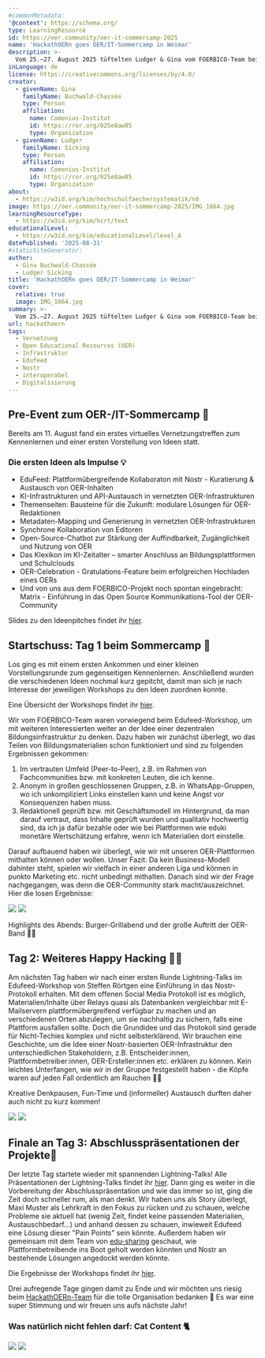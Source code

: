 ```yaml
---
#commonMetadata:
'@context': https://schema.org/
type: LearningResource
id: https://oer.community/oer-it-sommercamp-2025
name: 'HackathOERn goes OER/IT-Sommercamp in Weimar'
description: >-
  Vom 25.–27. August 2025 tüftelten Ludger & Gina vom FOERBICO-Team beim OER/IT-Sommercamp in Weimar gemeinsam mit IT-Profis, OER-Enthusiasten und Gestalter:innen an Ideen für OER- und OEP-förderliche Infrastrukturen.
inLanguage: de
license: https://creativecommons.org/licenses/by/4.0/
creator:
  - givenName: Gina
    familyName: Buchwald-Chassée
    type: Person
    affiliation:
      name: Comenius-Institut
      id: https://ror.org/025e8aw85
      type: Organization
  - givenName: Ludger
    familyName: Sicking
    type: Person
    affiliation:
      name: Comenius-Institut
      id: https://ror.org/025e8aw85
      type: Organization
about:
  - https://w3id.org/kim/hochschulfaechersystematik/n0
image: https://oer.community/oer-it-sommercamp-2025/IMG_1664.jpg
learningResourceType:
  - https://w3id.org/kim/hcrt/text
educationalLevel:
  - https://w3id.org/kim/educationalLevel/level_A
datePublished: '2025-08-31'
#staticSiteGenerator:
author:
  - Gina Buchwald-Chassée
  - Ludger Sicking
title: 'HackathOERn goes OER/IT-Sommercamp in Weimar'
cover:
  relative: true
  image: IMG_1664.jpg
summary: >-
  Vom 25.–27. August 2025 tüftelten Ludger & Gina vom FOERBICO-Team beim OER/IT-Sommercamp in der Goethe-Stadt Weimar gemeinsam mit vielen weiteren IT-Profis, OER-Enthusiasten und Gestalter:innen an Ideen, Lösungsansätzen und Konzepten für OER- und OEP-förderliche Infrastrukturen. Bereits letztes Jahr waren wir mit dabei (siehe [Blogbeitrag](https://oer.community/einblicke-zum-oer-it-sommercamp-its-jointly-2024/)) und wollten uns das Event auch dieses Mal nicht entgehen lassen!
url: hackathoern
tags:
  - Vernetzung
  - Open Educational Resources (OER)
  - Infrastruktur
  - Edufeed
  - Nostr
  - interoperabel
  - Digitalisierung
---
```


## Pre-Event zum OER-/IT-Sommercamp 🤝

Bereits am 11. August fand ein erstes virtuelles Vernetzungstreffen zum Kennenlernen und einer ersten Vorstellung von Ideen statt.

### Die ersten Ideen als Impulse 💡

- EduFeed: Plattformübergreifende Kollaboraton mit Nostr - Kuratierung & Austausch von OER-Inhalten
- KI-Infrastrukturen und API-Austausch in vernetzten OER-Infrastrukturen 
- Themenseiten: Bausteine für die Zukunft: modulare Lösungen für OER-Redaktionen
- Metadaten-Mapping und Generierung in vernetzten OER-Infrastrukturen 
- Synchrone Kollaboration von Editoren
- Open-Source-Chatbot zur Stärkung der Auffindbarkeit, Zugänglichkeit und Nutzung von OER
- Das Klexikon im KI-Zeitalter – smarter Anschluss an Bildungsplattformen und Schulclouds
- OER-Celebration - Gratulations-Feature beim erfolgreichen Hochladen eines OERs
- Und von uns aus dem FOERBICO-Projekt noch spontan eingebracht: Matrix - Einführung in das Open Source Kommunikations-Tool der OER-Community

Slides zu den Ideenpitches findet ihr [hier](https://drive.google.com/drive/folders/1W4izKiS2GEoHvvV-lsyF8rkf__WbkoJJ). 

## Startschuss: Tag 1 beim Sommercamp 🚀

Los ging es mit einem ersten Ankommen und einer kleinen Vorstellungsrunde zum gegenseitigen Kennenlernen. Anschließend wurden die verschiedenen Ideen nochmal kurz gepitcht, damit man sich je nach Interesse der jeweiligen Workshops zu den Ideen zuordnen konnte. 

Eine Übersicht der Workshops findet ihr [hier](https://drive.google.com/drive/folders/1frMVJzUQPevLTRHoptXI_fO-y0DBY60N).

Wir vom FOERBICO-Team waren vorwiegend beim Edufeed-Workshop, um mit weiteren Interessierten weiter an der Idee einer dezentralen Bildungsinfrastruktur zu denken. Dazu haben wir zunächst überlegt, wo das Teilen von Bildungsmaterialien schon funktioniert und sind zu folgenden Ergebnissen gekommen:

1. Im vertrauten Umfeld (Peer-to-Peer), z.B. im Rahmen von Fachcommunities bzw. mit konkreten Leuten, die ich kenne.
2. Anonym in großen geschlossenen Gruppen, z.B. in WhatsApp-Gruppen, wo ich unkompliziert Links einstellen kann und keine Angst vor Konsequenzen haben muss.
3. Redaktionell geprüft bzw. mit Geschäftsmodell im Hintergrund, da man darauf vertraut, dass Inhalte geprüft wurden und qualitativ hochwertig sind, da ich ja dafür bezahle oder wie bei Plattformen wie eduki monetäre Wertschätzung erfahre, wenn ich Materialien dort einstelle.

Darauf aufbauend haben wir überlegt, wie wir mit unseren OER-Plattformen mithalten können oder wollen. Unser Fazit: Da kein Business-Modell dahinter steht, spielen wir vielfach in einer anderen Liga und können in punkto Marketing etc. nicht unbedingt mithalten. Danach sind wir der Frage nachgegangen, was denn die OER-Community stark macht/auszeichnet. Hier die losen Ergebnisse:

![](Edufeed-1.jpg)
![](Edufeed-2.jpg)

Highlights des Abends: Burger-Grillabend und der große Auftritt der OER-Band 🍔🎶

## Tag 2: Weiteres Happy Hacking 👨‍💻

Am nächsten Tag haben wir nach einer ersten Runde Lightning-Talks im Edufeed-Workshop von Steffen Rörtgen eine Einführung in das Nostr-Protokoll erhalten. Mit dem offenen Social Media Protokoll ist es möglich, Materialien/Inhalte über Relays quasi als Datenbanken vergleichbar mit E-Mailservern plattformübergreifend verfügbar zu machen und an verschiedenen Orten abzulegen, um sie nachhaltig zu sichern, falls eine Plattform ausfallen sollte. Doch die Grundidee und das Protokoll sind gerade für Nicht-Techies komplex und nicht selbsterklärend. Wir brauchen eine Geschichte, um die Idee einer Nostr-basierten OER-Infrastruktur den unterschiedlichen Stakeholdern, z.B. Entscheider:innen, Plattformbetreiber:innen, OER-Ersteller:innen etc. erklären zu können. Kein leichtes Unterfangen, wie wir in der Gruppe festgestellt haben - die Köpfe waren auf jeden Fall ordentlich am Rauchen 🤔🤯

Kreative Denkpausen, Fun-Time und (informeller) Austausch durften daher auch nicht zu kurz kommen!

![](IMG_1689.jpg)
![](IMG_1692.jpg)

## Finale an Tag 3: Abschlusspräsentationen der Projekte🎤

Der letzte Tag startete wieder mit spannenden Lightning-Talks! Alle Präsentationen der Lightning-Talks findet ihr [hier](https://drive.google.com/drive/folders/1h8wMCIcYOSS4vXD-t7aUONM8rj9uokQ1). Dann ging es weiter in die Vorbereitung der Abschlusspräsentation und wie das immer so ist, ging die Zeit doch schneller rum, als man denkt. Wir haben uns als Story überlegt, Maxi Muster als Lehrkraft in den Fokus zu rücken und zu schauen, welche Probleme sie aktuell hat (wenig Zeit, findet keine passenden Materialien, Austauschbedarf...) und anhand dessen zu schauen, inwieweit Edufeed eine Lösung dieser "Pain Points" sein könnte. Außerdem haben wir gemeinsam mit dem Team von [edu-sharing](https://edu-sharing-network.org/) geschaut, wie Plattformbetreibende ins Boot geholt werden könnten und Nostr an bestehende Lösungen angedockt werden könnte. 

Die Ergebnisse der Workshops findet ihr [hier](https://drive.google.com/drive/folders/1uZA_X4-Ek3yjntFGf9uHuxQtiDU4jaJI).

Drei aufregende Tage gingen damit zu Ende und wir möchten uns riesig beim [HackathOERn-Team](https://edu-sharing-network.org/projekt-hackathoern/) für die tolle Organisation bedanken 🙏 Es war eine super Stimmung und wir freuen uns aufs nächste Jahr! 


### Was natürlich nicht fehlen darf: Cat Content 🐈

![](Cat-Content-1.jpg)
![](Cat-Content-2.jpg)

